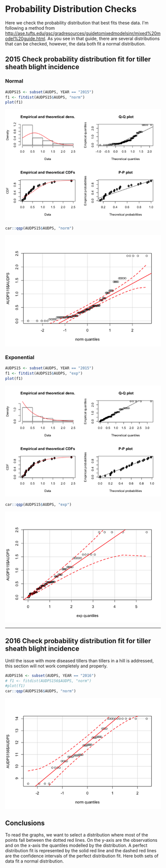 Probability Distribution Checks
================

Here we check the probability distribution that best fits these data. I'm following a method from <http://ase.tufts.edu/gsc/gradresources/guidetomixedmodelsinr/mixed%20model%20guide.html>. As you see in that guide, there are several distributions that can be checked, however, the data both fit a normal distribution.

2015 Check probability distribution fit for tiller sheath blight incidence
--------------------------------------------------------------------------

### Normal

``` r
AUDPS15 <- subset(AUDPS, YEAR == "2015")
f1 <- fitdist(AUDPS15$AUDPS, "norm")
plot(f1)
```

![](Probability_distribution_checks_files/figure-markdown_github/norm-1.png)

``` r
car::qqp(AUDPS15$AUDPS, "norm")
```

![](Probability_distribution_checks_files/figure-markdown_github/norm-2.png)

### Exponential

``` r
AUDPS15 <- subset(AUDPS, YEAR == "2015")
f1 <- fitdist(AUDPS15$AUDPS, "exp")
plot(f1)
```

![](Probability_distribution_checks_files/figure-markdown_github/exp-1.png)

``` r
car::qqp(AUDPS15$AUDPS, "exp")
```

![](Probability_distribution_checks_files/figure-markdown_github/exp-2.png)

------------------------------------------------------------------------

2016 Check probability distribution fit for tiller sheath blight incidence
--------------------------------------------------------------------------

Until the issue with more diseased tillers than tillers in a hill is addressed, this section will not work completely and properly.

``` r
AUDPS156 <- subset(AUDPS, YEAR == "2016")
# f1 <- fitdist(AUDPS156$AUDPS, "norm")
#plot(f1)
car::qqp(AUDPS156$AUDPS, "norm")
```

![](Probability_distribution_checks_files/figure-markdown_github/unnamed-chunk-1-1.png)

Conclusions
-----------

To read the graphs, we want to select a distribution where most of the points fall between the dotted red lines. On the y-axis are the observations and on the x-axis the quantiles modelled by the distribution. A perfect distribution fit is represented by the solid red line and the dashed red lines are the confidence intervals of the perfect distribution fit. Here both sets of data fit a normal distribution.
